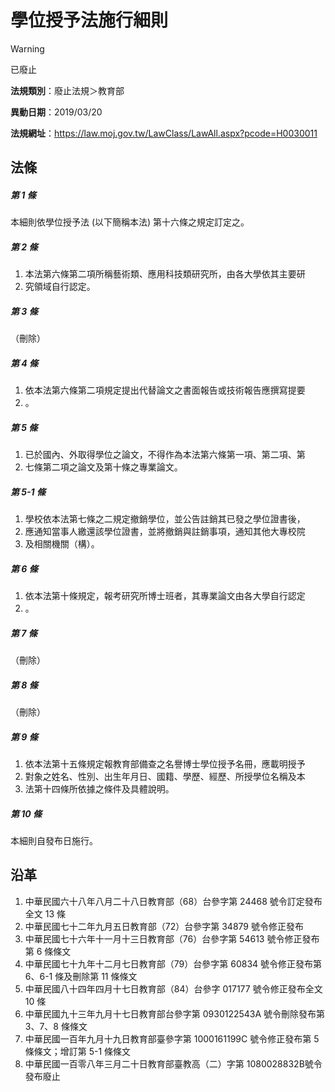 # 學位授予法施行細則
> [!WARNING]
> 已廢止

**法規類別**：廢止法規＞教育部

**異動日期**：2019/03/20  

**法規網址**：https://law.moj.gov.tw/LawClass/LawAll.aspx?pcode=H0030011



## 法條
##### 第 1 條
本細則依學位授予法 (以下簡稱本法) 第十六條之規定訂定之。

##### 第 2 條
1. 本法第六條第二項所稱藝術類、應用科技類研究所，由各大學依其主要研
1. 究領域自行認定。

##### 第 3 條
（刪除）

##### 第 4 條
1. 依本法第六條第二項規定提出代替論文之書面報告或技術報告應撰寫提要
1. 。

##### 第 5 條
1. 已於國內、外取得學位之論文，不得作為本法第六條第一項、第二項、第
1. 七條第二項之論文及第十條之專業論文。

##### 第 5-1 條
1. 學校依本法第七條之二規定撤銷學位，並公告註銷其已發之學位證書後，
1. 應通知當事人繳還該學位證書，並將撤銷與註銷事項，通知其他大專校院
1. 及相關機關（構）。

##### 第 6 條
1. 依本法第十條規定，報考研究所博士班者，其專業論文由各大學自行認定
1. 。

##### 第 7 條
（刪除）

##### 第 8 條
（刪除）

##### 第 9 條
1. 依本法第十五條規定報教育部備查之名譽博士學位授予名冊，應載明授予
1. 對象之姓名、性別、出生年月日、國籍、學歷、經歷、所授學位名稱及本
1. 法第十四條所依據之條件及具體說明。

##### 第 10 條
本細則自發布日施行。

## 沿革
1. 中華民國六十八年八月二十八日教育部（68）台參字第 24468  號令訂定發布全文 13 條
1. 中華民國七十二年九月五日教育部（72）台參字第 34879  號令修正發布
1. 中華民國七十六年十一月十三日教育部（76）台參字第 54613  號令修正發布第 6  條條文
1. 中華民國七十九年十二月七日教育部（79）台參字第 60834  號令修正發布第 6、6-1 條及刪除第 11 條條文
1. 中華民國八十四年四月十七日教育部（84）台參字 017177 號令修正發布全文 10 條
1. 中華民國九十三年九月十七日教育部台參字第 0930122543A  號令刪除發布第 3、7、8  條條文
1. 中華民國一百年九月十九日教育部臺參字第 1000161199C  號令修正發布第 5  條條文；增訂第 5-1  條條文
1. 中華民國一百零八年三月二十日教育部臺教高（二）字第 1080028832B號令發布廢止
